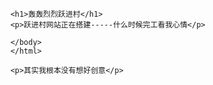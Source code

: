 <!DOCTYPE html>
<html>
    <head>
        <meta charset="utf-8">
        <title>轰轰烈烈跃进村(hhllyuejincun.io)</title>
        </head>
    <body>
        
        <h1>轰轰烈烈跃进村</h1>
        <p>跃进村网站正在搭建-----什么时候完工看我心情</p>
        
        </body>
        </html>
        
        <p>其实我根本没有想好创意</p>
       
